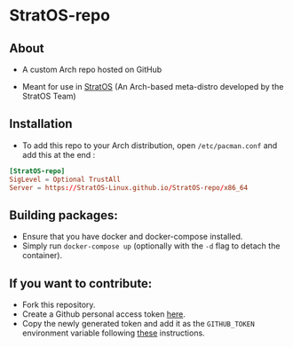 
# StratOS-repo
<!-- [![Open in Gitpod](https://gitpod.io/button/open-in-gitpod.svg)](https://gitpod.io/#https://github.com/StratOS-linux/stratos-iso) -->

## About

- A custom Arch repo hosted on GitHub

- Meant for use in [StratOS](https://github.com/StratOS-Linux/StratOS-iso) (An Arch-based meta-distro developed by the StratOS Team)

## Installation

- To add this repo to your Arch distribution, open `/etc/pacman.conf` and add this at the end :

```toml
[StratOS-repo]
SigLevel = Optional TrustAll
Server = https://StratOS-Linux.github.io/StratOS-repo/x86_64
```

## Building packages:
- Ensure that you have docker and docker-compose installed.
- Simply run `docker-compose up` (optionally with the `-d` flag to detach the container).

## If you want to contribute:
- Fork this repository.
- Create a Github personal access token [here](https://github.com/settings/tokens). 
- Copy the newly generated token and add it as the `GITHUB_TOKEN` environment variable following [these](https://www.gitpod.io/blog/securely-manage-development-secrets-with-doppler-and-gitpod#automating-doppler-secrets-injection-on-gitpod) instructions. 